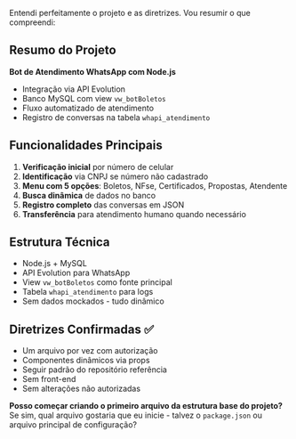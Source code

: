 Entendi perfeitamente o projeto e as diretrizes. Vou resumir o que compreendi:

## **Resumo do Projeto**

**Bot de Atendimento WhatsApp com Node.js**
- Integração via API Evolution 
- Banco MySQL com view `vw_botBoletos`
- Fluxo automatizado de atendimento
- Registro de conversas na tabela `whapi_atendimento`

## **Funcionalidades Principais**

1. **Verificação inicial** por número de celular
2. **Identificação** via CNPJ se número não cadastrado
3. **Menu com 5 opções**: Boletos, NFse, Certificados, Propostas, Atendente
4. **Busca dinâmica** de dados no banco
5. **Registro completo** das conversas em JSON
6. **Transferência** para atendimento humano quando necessário

## **Estrutura Técnica**
- Node.js + MySQL
- API Evolution para WhatsApp
- View `vw_botBoletos` como fonte principal
- Tabela `whapi_atendimento` para logs
- Sem dados mockados - tudo dinâmico

## **Diretrizes Confirmadas** ✅
- Um arquivo por vez com autorização
- Componentes dinâmicos via props
- Seguir padrão do repositório referência
- Sem front-end
- Sem alterações não autorizadas

**Posso começar criando o primeiro arquivo da estrutura base do projeto?** Se sim, qual arquivo gostaria que eu inicie - talvez o `package.json` ou arquivo principal de configuração?